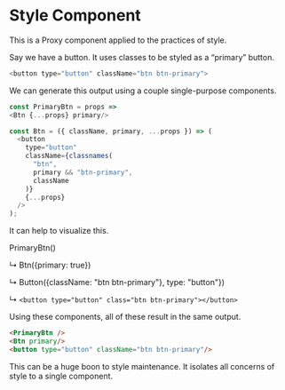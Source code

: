# Style Component
This is a Proxy component applied to the practices of style.

Say we have a button. It uses classes to be styled as a “primary” button.
```javascript
<button type="button" className="btn btn-primary">
```
We can generate this output using a couple single-purpose components.
```javascript
const PrimaryBtn = props =>
<Btn {...props} primary/>

const Btn = ({ className, primary, ...props }) => (
  <button
    type="button"
    className={classnames(
      "btn",
      primary && "btn-primary",
      className
    )}
    {...props}
  />
);
```
It can help to visualize this.

PrimaryBtn()

↳ Btn({primary: true})

↳ Button({className: "btn btn-primary"}, type: "button"})

↳ ``<button type="button" class="btn btn-primary"></button>``

Using these components, all of these result in the same output.

```html
<PrimaryBtn />
<Btn primary/>
<button type="button" className="btn btn-primary"/>
```
This can be a huge boon to style maintenance. It isolates all concerns of style to a single component.
